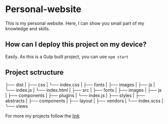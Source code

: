 # Personal-website

This is my personal website. Here, I can show you small part of my knowledge and skills.

## How can I deploy this project on my device?

Easily. As this is a Gulp built project, you can use `npm start`

## Project sctructure

├── dist
|   ├── css
|       └── index.css
|   ├── fonts
|   ├── images
|   ├── js
|       └── index.js
|   └── index.html
|
├── src
|   ├── fonts
|   ├── images
|   ├── js
|       ├── components
|       ├── plugins
|       └── index.js
|   ├── styles
|       ├── abstracts
|       ├── components
|       ├── layout
|       ├── vendors
|       └── index.scss
|   └── views


For more my projects follow the [link](https://github.com/ivanchebotar)
